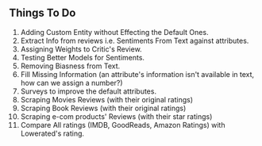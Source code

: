 ## Things To Do

1. Adding Custom Entity without Effecting the Default Ones.
2. Extract Info from reviews i.e. Sentiments From Text against attributes.
4. Assigning Weights to Critic's Review.
5. Testing Better Models for Sentiments.
6. Removing Biasness from Text.
7. Fill Missing Information (an attribute's information isn't available in text, how can we assign a number?)
8. Surveys to improve the default attributes.
9. Scraping Movies Reviews (with their original ratings)
10. Scraping Book Reviews (with their original ratings)
11. Scraping e-com products' Reviews (with their star ratings)
12. Compare All ratings (IMDB, GoodReads, Amazon Ratings) with Lowerated's rating.

